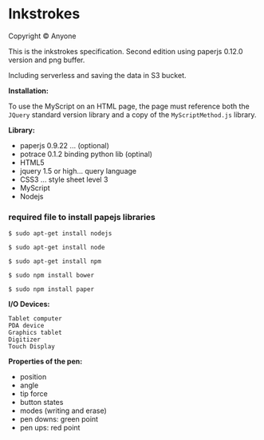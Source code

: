 
# Inkstrokes
Copyright &copy; Anyone

This is the inkstrokes specification. Second edition using paperjs 0.12.0 version and png buffer. 

Including serverless and saving the data in S3 bucket.

**Installation:**

To use the MyScript on an HTML page, the page must reference both the `JQuery` standard version library and a copy of the `MyScriptMethod.js` library.

**Library:**

- paperjs 0.9.22 ... (optional)
- potrace 0.1.2 binding python lib (optinal)
- HTML5 
- jquery 1.5 or high... query language
- CSS3 ... style sheet level 3
- MyScript
- Nodejs

### required file to install papejs libraries
`$ sudo apt-get install nodejs`

`$ sudo apt-get install node`

`$ sudo apt-get install npm`

`$ sudo npm install bower`

`$ sudo npm install paper`

**I/O Devices:**

    Tablet computer 
    PDA device
    Graphics tablet
    Digitizer
    Touch Display 

**Properties of the pen:**

- position
- angle
- tip force
- button states
- modes (writing and erase)
- pen downs: green point
- pen ups: red point
